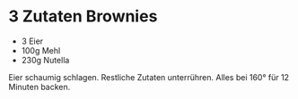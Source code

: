 ﻿# 3 Zutaten Brownies

- 3 Eier
- 100g Mehl
- 230g Nutella

Eier schaumig schlagen.
Restliche Zutaten unterrühren.
Alles bei 160° für 12 Minuten backen.
